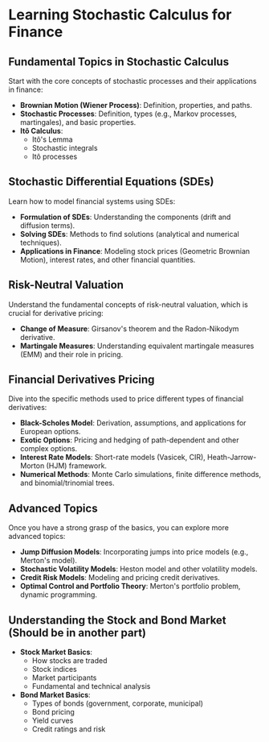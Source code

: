 # Learning Stochastic Calculus for Finance

## Fundamental Topics in Stochastic Calculus
Start with the core concepts of stochastic processes and their applications in finance:
- **Brownian Motion (Wiener Process)**: Definition, properties, and paths.
- **Stochastic Processes**: Definition, types (e.g., Markov processes, martingales), and basic properties.
- **Itô Calculus**: 
  - Itô's Lemma
  - Stochastic integrals
  - Itô processes

## Stochastic Differential Equations (SDEs)
Learn how to model financial systems using SDEs:
- **Formulation of SDEs**: Understanding the components (drift and diffusion terms).
- **Solving SDEs**: Methods to find solutions (analytical and numerical techniques).
- **Applications in Finance**: Modeling stock prices (Geometric Brownian Motion), interest rates, and other financial quantities.

## Risk-Neutral Valuation
Understand the fundamental concepts of risk-neutral valuation, which is crucial for derivative pricing:
- **Change of Measure**: Girsanov's theorem and the Radon-Nikodym derivative.
- **Martingale Measures**: Understanding equivalent martingale measures (EMM) and their role in pricing.

## Financial Derivatives Pricing
Dive into the specific methods used to price different types of financial derivatives:
- **Black-Scholes Model**: Derivation, assumptions, and applications for European options.
- **Exotic Options**: Pricing and hedging of path-dependent and other complex options.
- **Interest Rate Models**: Short-rate models (Vasicek, CIR), Heath-Jarrow-Morton (HJM) framework.
- **Numerical Methods**: Monte Carlo simulations, finite difference methods, and binomial/trinomial trees.

## Advanced Topics
Once you have a strong grasp of the basics, you can explore more advanced topics:
- **Jump Diffusion Models**: Incorporating jumps into price models (e.g., Merton's model).
- **Stochastic Volatility Models**: Heston model and other volatility models.
- **Credit Risk Models**: Modeling and pricing credit derivatives.
- **Optimal Control and Portfolio Theory**: Merton's portfolio problem, dynamic programming.

## Understanding the Stock and Bond Market (Should be in another part)
- **Stock Market Basics**: 
  - How stocks are traded
  - Stock indices
  - Market participants
  - Fundamental and technical analysis
- **Bond Market Basics**:
  - Types of bonds (government, corporate, municipal)
  - Bond pricing
  - Yield curves
  - Credit ratings and risk



